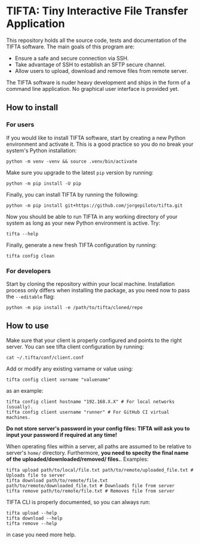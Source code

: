 # TIFTA: Tiny Interactive File Transfer Application

This repository holds all the source code, tests and documentation of the TIFTA
software. The main goals of this program are:

 * Ensure a safe and secure connection via SSH.
 * Take advantage of SSH to establish an SFTP secure channel.
 * Allow users to upload, download and remove files from remote server.

The TIFTA software is nuder heavy development and ships in the form of a command
line application. No graphical user interface is provided yet.

## How to install

### For users

If you would like to install TIFTA software, start by creating a new Python
environment and activate it. This is a good practice so you do no break your
system's Python installation:

```
python -m venv -venv && source .venv/bin/activate
```

Make sure you upgrade to the latest `pip` version by running:

```
python -m pip install -U pip
```

Finally, you can install TIFTA by running the following:

```
python -m pip install git+https://github.com/jorgepiloto/tifta.git
```

Now you should be able to run TIFTA in any working directory of your system as
long as your new Python environment is active. Try:

```
tifta --help
```

Finally, generate a new fresh TIFTA configuration by running:

```
tifta config clean
```


### For developers

Start by cloning the repository within your local machine. Installation process
only differs when installing the package, as you need now to pass the
`--editable` flag:

```
python -m pip install -e /path/to/tifta/cloned/repo
```


## How to use

Make sure that your client is properly configured and points to the right
server. You can see tifta client configuration by running:

```
cat ~/.tifta/conf/client.conf
```

Add or modify any existing varname or value using:

```
tifta config client varname "valuename"
```

as an example:

```
tifta config client hostname "192.168.X.X" # For local networks (usually).
tifta config client username "runner" # For GitHub CI virtual machines.
```

**Do not store server's password in your config files: TIFTA will ask you to
input your password if required at any time!**

When operating files within a server, all paths are assumed to be relative to
server's `home/` directory. Furthermore, **you need to specity the final name of
the uploaded/downloaded/removed/ files.**. Examples:

```
tifta upload path/to/local/file.txt path/to/remote/uploaded_file.txt # Uploads file to server
tifta download path/to/remote/file.txt path/to/remote/downloaded_file.txt # Downloads file from server
tifta remove path/to/remote/file.txt # Removes file from server
```

TIFTA CLI is properly documented, so you can always run:

```
tifta upload --help
tifta download --help
tifta remove --help
```

in case you need more help.
